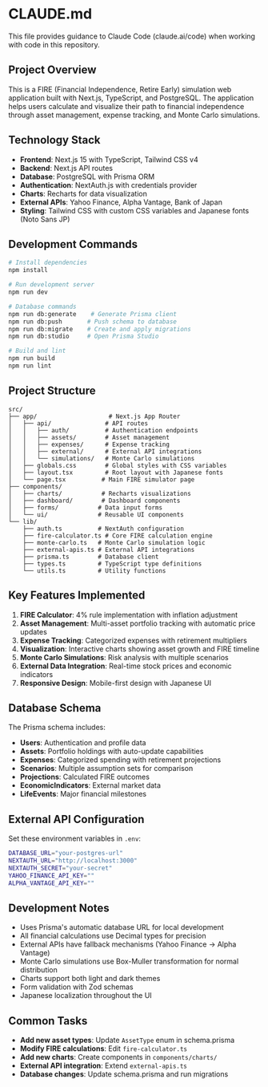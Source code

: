 # CLAUDE.md

This file provides guidance to Claude Code (claude.ai/code) when working with code in this repository.

## Project Overview

This is a FIRE (Financial Independence, Retire Early) simulation web application built with Next.js, TypeScript, and PostgreSQL. The application helps users calculate and visualize their path to financial independence through asset management, expense tracking, and Monte Carlo simulations.

## Technology Stack

- **Frontend**: Next.js 15 with TypeScript, Tailwind CSS v4
- **Backend**: Next.js API routes
- **Database**: PostgreSQL with Prisma ORM
- **Authentication**: NextAuth.js with credentials provider
- **Charts**: Recharts for data visualization
- **External APIs**: Yahoo Finance, Alpha Vantage, Bank of Japan
- **Styling**: Tailwind CSS with custom CSS variables and Japanese fonts (Noto Sans JP)

## Development Commands

```bash
# Install dependencies
npm install

# Run development server
npm run dev

# Database commands
npm run db:generate    # Generate Prisma client
npm run db:push       # Push schema to database
npm run db:migrate    # Create and apply migrations
npm run db:studio     # Open Prisma Studio

# Build and lint
npm run build
npm run lint
```

## Project Structure

```
src/
├── app/                    # Next.js App Router
│   ├── api/               # API routes
│   │   ├── auth/          # Authentication endpoints
│   │   ├── assets/        # Asset management
│   │   ├── expenses/      # Expense tracking
│   │   ├── external/      # External API integrations
│   │   └── simulations/   # Monte Carlo simulations
│   ├── globals.css        # Global styles with CSS variables
│   ├── layout.tsx         # Root layout with Japanese fonts
│   └── page.tsx          # Main FIRE simulator page
├── components/
│   ├── charts/           # Recharts visualizations
│   ├── dashboard/        # Dashboard components
│   ├── forms/           # Data input forms
│   └── ui/              # Reusable UI components
└── lib/
    ├── auth.ts          # NextAuth configuration
    ├── fire-calculator.ts # Core FIRE calculation engine
    ├── monte-carlo.ts   # Monte Carlo simulation logic
    ├── external-apis.ts # External API integrations
    ├── prisma.ts        # Database client
    ├── types.ts         # TypeScript type definitions
    └── utils.ts         # Utility functions
```

## Key Features Implemented

1. **FIRE Calculator**: 4% rule implementation with inflation adjustment
2. **Asset Management**: Multi-asset portfolio tracking with automatic price updates
3. **Expense Tracking**: Categorized expenses with retirement multipliers
4. **Visualization**: Interactive charts showing asset growth and FIRE timeline
5. **Monte Carlo Simulations**: Risk analysis with multiple scenarios
6. **External Data Integration**: Real-time stock prices and economic indicators
7. **Responsive Design**: Mobile-first design with Japanese UI

## Database Schema

The Prisma schema includes:
- **Users**: Authentication and profile data
- **Assets**: Portfolio holdings with auto-update capabilities
- **Expenses**: Categorized spending with retirement projections
- **Scenarios**: Multiple assumption sets for comparison
- **Projections**: Calculated FIRE outcomes
- **EconomicIndicators**: External market data
- **LifeEvents**: Major financial milestones

## External API Configuration

Set these environment variables in `.env`:
```bash
DATABASE_URL="your-postgres-url"
NEXTAUTH_URL="http://localhost:3000"
NEXTAUTH_SECRET="your-secret"
YAHOO_FINANCE_API_KEY=""
ALPHA_VANTAGE_API_KEY=""
```

## Development Notes

- Uses Prisma's automatic database URL for local development
- All financial calculations use Decimal types for precision
- External APIs have fallback mechanisms (Yahoo Finance → Alpha Vantage)
- Monte Carlo simulations use Box-Muller transformation for normal distribution
- Charts support both light and dark themes
- Form validation with Zod schemas
- Japanese localization throughout the UI

## Common Tasks

- **Add new asset types**: Update `AssetType` enum in schema.prisma
- **Modify FIRE calculations**: Edit `fire-calculator.ts`
- **Add new charts**: Create components in `components/charts/`
- **External API integration**: Extend `external-apis.ts`
- **Database changes**: Update schema.prisma and run migrations